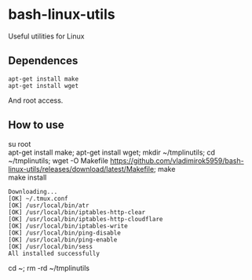 # bash-linux-utils
Useful utilities for Linux

## Dependences
```
apt-get install make
apt-get install wget
```
And root access.

## How to use
su root  
apt-get install make; apt-get install wget; mkdir ~/tmplinutils; cd ~/tmplinutils; wget -O Makefile https://github.com/vladimirok5959/bash-linux-utils/releases/download/latest/Makefile; make  
make install  
```
Downloading...
[OK] ~/.tmux.conf
[OK] /usr/local/bin/atr
[OK] /usr/local/bin/iptables-http-clear
[OK] /usr/local/bin/iptables-http-cloudflare
[OK] /usr/local/bin/iptables-write
[OK] /usr/local/bin/ping-disable
[OK] /usr/local/bin/ping-enable
[OK] /usr/local/bin/sess
All installed successfully
```
cd ~; rm -rd ~/tmplinutils
